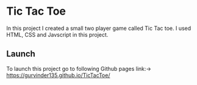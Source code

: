 
# Tic Tac Toe

In this project I created a small two player game called Tic Tac toe. I used HTML, CSS and Javscript in this project.


## Launch

To launch this project go to following Github pages link:-> https://gurvinder135.github.io/TicTacToe/
  